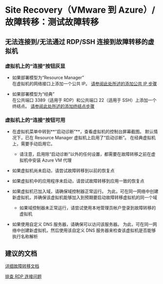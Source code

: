 <properties
    pageTitle="Site Recovery (VMware to Azure)/Failover: Test failover"
    description="Site Recovery（VMware 到 Azure）/故障转移：测试故障转移"
    service="microsoft.recoveryservices"
    resource="vaults"
    authors="prateek9us"
    displayOrder=""
    selfHelpType="generic"
    supportTopicIds="32536464"
    resourceTags=""
    productPesIds="15207"
    cloudEnvironments="public"
/>


# Site Recovery（VMware 到 Azure）/故障转移：测试故障转移

## **无法连接到/无法通过 RDP/SSH 连接到故障转移的虚拟机**

### **虚拟机上的“连接”按钮灰显** 
* 如果部署模型为“Resource Manager” <br/>
在虚拟机的网络接口上添加一个公共 IP。 [请参阅此处所述的添加公共 IP 步骤](https://aka.ms/asr-resourcemanager-vm-connect)


* 如果部署模型为“经典” <br/>
在公共端口 3389（适用于 RDP）和公共端口 22（适用于 SSH）上添加一个终结点。 [请参阅此处所述的添加终结点步骤](https://aka.ms/asr-classic-vm-connect)

### **虚拟机上的“连接”按钮可用**
* 在虚拟机菜单中转到**“启动诊断”**，查看虚拟机的控制台屏幕截图。  默认情况下，已在 Resource Manager 虚拟机上启用了“启动诊断”。 在经典虚拟机上，需要手动启用它。 
    * 请注意，启用除“启动诊断”以外的任何设置，都需要在故障转移之前在虚拟机中安装 Azure VM 代理

* 如果虚拟机尚未启动，请尝试故障转移到以前的恢复点

* 如果虚拟机中的应用程序未启动，请尝试故障转移到应用一致的恢复点

* 如果虚拟机已加入域，请确保域控制器正常运行。 为此，可在同一网络中创建新虚拟机，并确保该虚拟机能够加入到预期要启动故障转移虚拟机的同一个域

    * 如果域控制器未正常运行，请尝试使用本地管理员帐户登录到故障转移的虚拟机
    
    
* 如果使用自定义 DNS 服务器，请确保可以访问该服务器。 为此，可在同一网络中创建新虚拟机，然后使用该自定义 DNS 服务器来检查该虚拟机是否能够执行名称解析


## **建议的文档**
[详细故障转移文档](https://azure.microsoft.com/documentation/articles/site-recovery-failover/)

[排查 RDP 连接问题](https://azure.microsoft.com/documentation/articles/virtual-machines-windows-troubleshoot-rdp-connection/)



<!--HONumber=Oct16_HO3-->


